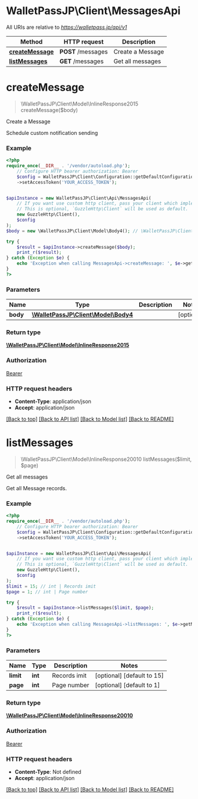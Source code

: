 # WalletPassJP\Client\MessagesApi

All URIs are relative to *https://walletpass.jp/api/v1*

Method | HTTP request | Description
------------- | ------------- | -------------
[**createMessage**](MessagesApi.md#createmessage) | **POST** /messages | Create a Message
[**listMessages**](MessagesApi.md#listmessages) | **GET** /messages | Get all messages

# **createMessage**
> \WalletPassJP\Client\Model\InlineResponse2015 createMessage($body)

Create a Message

Schedule custom notification sending

### Example
```php
<?php
require_once(__DIR__ . '/vendor/autoload.php');
    // Configure HTTP bearer authorization: Bearer
    $config = WalletPassJP\Client\Configuration::getDefaultConfiguration()
    ->setAccessToken('YOUR_ACCESS_TOKEN');


$apiInstance = new WalletPassJP\Client\Api\MessagesApi(
    // If you want use custom http client, pass your client which implements `GuzzleHttp\ClientInterface`.
    // This is optional, `GuzzleHttp\Client` will be used as default.
    new GuzzleHttp\Client(),
    $config
);
$body = new \WalletPassJP\Client\Model\Body4(); // \WalletPassJP\Client\Model\Body4 | 

try {
    $result = $apiInstance->createMessage($body);
    print_r($result);
} catch (Exception $e) {
    echo 'Exception when calling MessagesApi->createMessage: ', $e->getMessage(), PHP_EOL;
}
?>
```

### Parameters

Name | Type | Description  | Notes
------------- | ------------- | ------------- | -------------
 **body** | [**\WalletPassJP\Client\Model\Body4**](../Model/Body4.md)|  | [optional]

### Return type

[**\WalletPassJP\Client\Model\InlineResponse2015**](../Model/InlineResponse2015.md)

### Authorization

[Bearer](../../README.md#Bearer)

### HTTP request headers

 - **Content-Type**: application/json
 - **Accept**: application/json

[[Back to top]](#) [[Back to API list]](../../README.md#documentation-for-api-endpoints) [[Back to Model list]](../../README.md#documentation-for-models) [[Back to README]](../../README.md)

# **listMessages**
> \WalletPassJP\Client\Model\InlineResponse20010 listMessages($limit, $page)

Get all messages

Get all Message records.

### Example
```php
<?php
require_once(__DIR__ . '/vendor/autoload.php');
    // Configure HTTP bearer authorization: Bearer
    $config = WalletPassJP\Client\Configuration::getDefaultConfiguration()
    ->setAccessToken('YOUR_ACCESS_TOKEN');


$apiInstance = new WalletPassJP\Client\Api\MessagesApi(
    // If you want use custom http client, pass your client which implements `GuzzleHttp\ClientInterface`.
    // This is optional, `GuzzleHttp\Client` will be used as default.
    new GuzzleHttp\Client(),
    $config
);
$limit = 15; // int | Records imit
$page = 1; // int | Page number

try {
    $result = $apiInstance->listMessages($limit, $page);
    print_r($result);
} catch (Exception $e) {
    echo 'Exception when calling MessagesApi->listMessages: ', $e->getMessage(), PHP_EOL;
}
?>
```

### Parameters

Name | Type | Description  | Notes
------------- | ------------- | ------------- | -------------
 **limit** | **int**| Records imit | [optional] [default to 15]
 **page** | **int**| Page number | [optional] [default to 1]

### Return type

[**\WalletPassJP\Client\Model\InlineResponse20010**](../Model/InlineResponse20010.md)

### Authorization

[Bearer](../../README.md#Bearer)

### HTTP request headers

 - **Content-Type**: Not defined
 - **Accept**: application/json

[[Back to top]](#) [[Back to API list]](../../README.md#documentation-for-api-endpoints) [[Back to Model list]](../../README.md#documentation-for-models) [[Back to README]](../../README.md)

